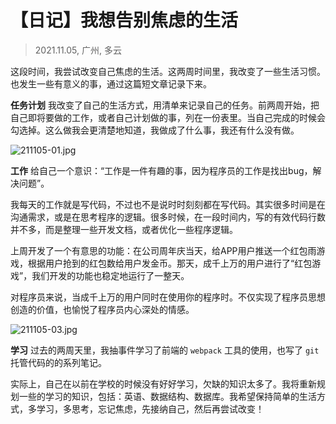 # 【日记】我想告别焦虑的生活

> 2021.11.05,  广州,  多云

这段时间，我尝试改变自己焦虑的生活。这两周时间里，我改变了一些生活习惯。也发生一些有意义的事，通过这篇短文章记录下来。

**任务计划**
我改变了自己的生活方式，用清单来记录自己的任务。前两周开始，把自己即将要做的工作，或者自己计划做的事，列在一份表里。当自己完成的时候会勾选掉。这么做我会更清楚地知道，我做成了什么事，我还有什么没有做。

![211105-01.jpg][1]

**工作**
给自己一个意识：“工作是一件有趣的事，因为程序员的工作是找出bug，解决问题”。

我每天的工作就是写代码，不过也不是说时时刻刻都在写代码。其实很多时间是在沟通需求，或是在思考程序的逻辑。很多时候，在一段时间内，写的有效代码行数并不多，而是整理一些开发文档，或者优化一些程序逻辑。

上周开发了一个有意思的功能：在公司周年庆当天，给APP用户推送一个红包雨游戏，根据用户抢到的红包数给用户发金币。那天，成千上万的用户进行了“红包游戏”，我们开发的功能也稳定地运行了一整天。

对程序员来说，当成千上万的用户同时在使用你的程序时。不仅实现了程序员思想创造的价值，也愉悦了程序员内心深处的情感。

![211105-03.jpg][2]

**学习**
过去的两周天里，我抽事件学习了前端的 `webpack` 工具的使用，也写了 `git` 托管代码的的系列笔记。

实际上，自己在以前在学校的时候没有好好学习，欠缺的知识太多了。我将重新规划一些的学习的知识，包括：英语、数据结构、数据库。我希望保持简单的生活方式，多学习，多思考，忘记焦虑，先接纳自己，然后再尝试改变！

  [1]: https://blog.jkdev.cn/usr/uploads/2021/12/2150570206.jpg
  [2]: https://blog.jkdev.cn/usr/uploads/2021/12/2159305396.jpg
